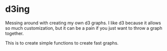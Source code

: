 # d3ing
Messing around with creating my own d3 graphs. I like d3 because it allows so much customization, but it can be a pain if you just want to throw a graph together. 

This is to create simple functions to create fast graphs.